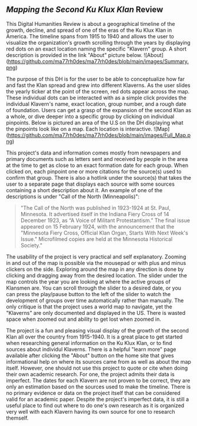 ## _Mapping the Second Ku Klux Klan_ Review
This Digital Humanities Review is about a geographical timeline of the growth, decline, and spread of one of the eras of the Ku Klux Klan in America. The timeline spans from 1915 to 1940 and allows the user to visualize the organization's growth scrolling through the years by displaying red dots on an exact location naming the specific "Klavern" group. A short description is provided in the link "About" picture below.
![About] (https://github.com/ma77rh0des/ma77rh0des/blob/main/images/Summary.png)

The purpose of this DH is for the user to be able to conceptualize how far and fast the Klan spread and grew into different Klaverns. As the user slides the yearly ticker at the point of the screen, red dots appear across the map. These individual dots can be interacted with as a simple click provides the individual Klavern's name, exact location, group number, and a rough date of foundation. Users can get a grasp of the expansion of the second Klan as a whole, or dive deeper into a specific group by clicking on individual pinpoints. Below is pictured an area of the U.S on the DH displaying what the pinpoints look like on a map. Each location is interactive.
![Map] (https://github.com/ma77rh0des/ma77rh0des/blob/main/images/Full_Map.png)

This project's data and information comes mostly from newspapers and primary documents such as letters sent and received by people in the area at the time to get as close to an exact formation date for each group. When clicked on, each pinpoint one or more citations for the source(s) used to confirm that group. There is also a hotlink under the source(s) that takes the user to a separate page that displays each source with some sources containing a short description about it. An example of one of the descriptions is under "Call of the North (Minneapolis)":
> "The Call of the North was published in 1923-1924 at St. Paul, Minnesota. It advertised itself in the Indiana Fiery Cross of 14 December 1923, as “A Voice of Militant Protestantism.” The final issue appeared on 15 February 1924, with the announcement that the "Minnesota Fiery Cross, Official Klan Organ, Starts With Next Week's Issue." Microfilmed copies are held at the Minnesota Historical Society."

The usability of the project is very practical and self explanatory. Zooming in and out of the map is possible via the mousepad or with plus and minus clickers on the side. Exploring around the map in any direction is done by clicking and dragging away from the desired location. The slider under the map controls the year you are looking at where the active groups of Klansmen are. You can scroll through the slider to a desired date, or you can press the play/pause button to the left of the slider to watch the development of groups over time automatically rather than manually. The only critique is that the project uses a world map to navigate, yet the "Klaverns" are only documented and displayed in the US. There is wasted space when zoomed out and ability to get lost when zoomed in.

The project is a fun and pleasing visual display of the growth of the second Klan all over the country from 1915-1940. It is a great place to get started when researching general information on the Ku Klux Klan, or to find sources about individul Klaverns. There is a helpful "learn more" page available after clicking the "About" button on the home site that gives informational help on where its sources came from as well as about the map itself. However, one should not use this project to quote or cite when doing their own academic research. For one, the project admits their data is imperfect. The dates for each Klavern are not proven to be correct, they are only an estimation based on the sources used to make the timeline. There is no primary evidence or data on the project itself that can be considered valid for an academic paper. Despite the project's imperfect data, it is still a useful place to find out where to do one's own research as it is organized very well with each Klavern having its own source for one to research themself.
